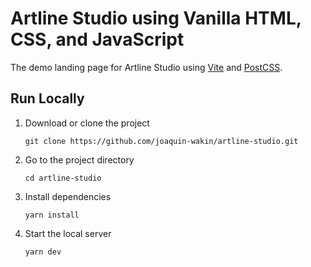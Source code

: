 # Artline Studio using Vanilla HTML, CSS, and JavaScript

The demo landing page for Artline Studio using [Vite](https://vitejs.dev) and [PostCSS](https://github.com/postcss/postcss).

## Run Locally

1. Download or clone the project

   ```
   git clone https://github.com/joaquin-wakin/artline-studio.git
   ```

2. Go to the project directory

   ```
   cd artline-studio
   ```

3. Install dependencies

   ```
   yarn install
   ```

4. Start the local server

   ```
   yarn dev
   ```
